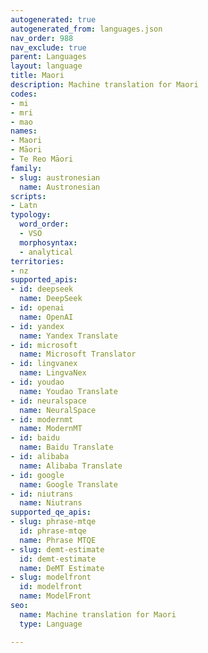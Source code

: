```yaml
---
autogenerated: true
autogenerated_from: languages.json
nav_order: 988
nav_exclude: true
parent: Languages
layout: language
title: Maori
description: Machine translation for Maori
codes:
- mi
- mri
- mao
names:
- Maori
- Māori
- Te Reo Māori
family:
- slug: austronesian
  name: Austronesian
scripts:
- Latn
typology:
  word_order:
  - VSO
  morphosyntax:
  - analytical
territories:
- nz
supported_apis:
- id: deepseek
  name: DeepSeek
- id: openai
  name: OpenAI
- id: yandex
  name: Yandex Translate
- id: microsoft
  name: Microsoft Translator
- id: lingvanex
  name: LingvaNex
- id: youdao
  name: Youdao Translate
- id: neuralspace
  name: NeuralSpace
- id: modernmt
  name: ModernMT
- id: baidu
  name: Baidu Translate
- id: alibaba
  name: Alibaba Translate
- id: google
  name: Google Translate
- id: niutrans
  name: Niutrans
supported_qe_apis:
- slug: phrase-mtqe
  id: phrase-mtqe
  name: Phrase MTQE
- slug: demt-estimate
  id: demt-estimate
  name: DeMT Estimate
- slug: modelfront
  id: modelfront
  name: ModelFront
seo:
  name: Machine translation for Maori
  type: Language

---
```


